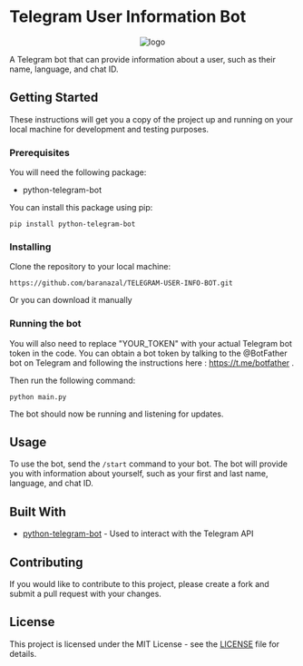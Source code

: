 # Telegram User Information Bot

<p align="center">
<a target="_blank"><img src = "https://user-images.githubusercontent.com/72268356/210165331-ad6ca236-6282-41e6-8d9a-fa9e15b0e6f1.jpg" alt="logo"></a>
   </p>

A Telegram bot that can provide information about a user, such as their name, language, and chat ID.

## Getting Started

These instructions will get you a copy of the project up and running on your local machine for development and testing purposes.

### Prerequisites

You will need the following package:

- python-telegram-bot

You can install this package using pip:

```
pip install python-telegram-bot
```


### Installing

Clone the repository to your local machine:

```
https://github.com/baranazal/TELEGRAM-USER-INFO-BOT.git
```

Or you can download it manually 


### Running the bot

You will also need to replace "YOUR_TOKEN" with your actual Telegram bot token in the code. You can obtain a bot token by talking to the @BotFather bot on Telegram and following the instructions here : https://t.me/botfather . 

Then run the following command:

```
python main.py
```


The bot should now be running and listening for updates.

## Usage

To use the bot, send the `/start` command to your bot. The bot will provide you with information about yourself, such as your first and last name, language, and chat ID.

## Built With

- [python-telegram-bot](https://pypi.org/project/python-telegram-bot/) - Used to interact with the Telegram API

## Contributing

If you would like to contribute to this project, please create a fork and submit a pull request with your changes.

## License

This project is licensed under the MIT License - see the [LICENSE](LICENSE) file for details.



